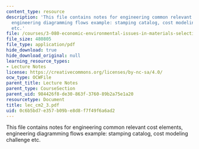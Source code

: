 ```yaml
---
content_type: resource
description: 'This file contains notes for engineering common relevant cost elements,
  engineering diagramming flows example: stamping catalog, cost modeling challenge
  etc.'
file: /courses/3-080-economic-environmental-issues-in-materials-selection-fall-2005/0c6b5bd7e357b09be8d8f7f49f6a6ad2_lec_cm2_3.pdf
file_size: 480805
file_type: application/pdf
hide_download: true
hide_download_original: null
learning_resource_types:
- Lecture Notes
license: https://creativecommons.org/licenses/by-nc-sa/4.0/
ocw_type: OCWFile
parent_title: Lecture Notes
parent_type: CourseSection
parent_uid: 984426f8-de30-863f-3760-89b2a75e1a20
resourcetype: Document
title: lec_cm2_3.pdf
uid: 0c6b5bd7-e357-b09b-e8d8-f7f49f6a6ad2
---
```

This file contains notes for engineering common relevant cost elements, engineering diagramming flows example: stamping catalog, cost modeling challenge etc.